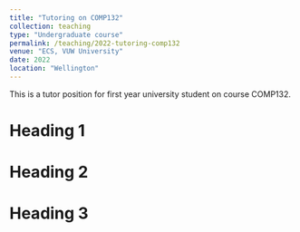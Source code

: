 ```yaml
---
title: "Tutoring on COMP132"
collection: teaching
type: "Undergraduate course"
permalink: /teaching/2022-tutoring-comp132
venue: "ECS, VUW University"
date: 2022
location: "Wellington"
---
```


This is a tutor position for first year university student on course COMP132.

Heading 1
======

Heading 2
======

Heading 3
======
